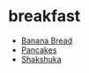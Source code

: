 # breakfast 
- [Banana Bread](../recipes/banana-bread.md)
- [Pancakes](../recipes/good_old_fashioned_pancakes.md)
- [Shakshuka](../recipes/shakshuka.md)
